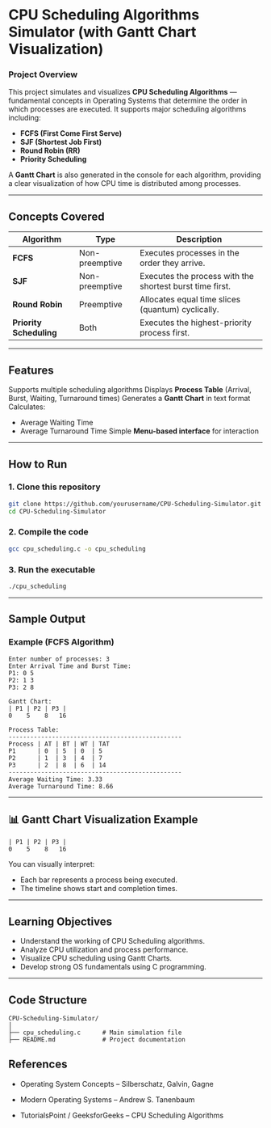 # CPU Scheduling Algorithms Simulator (with Gantt Chart Visualization) #

### **Project Overview**

This project simulates and visualizes **CPU Scheduling Algorithms** — fundamental concepts in Operating Systems that determine the order in which processes are executed.
It supports major scheduling algorithms including:

* **FCFS (First Come First Serve)**
* **SJF (Shortest Job First)**
* **Round Robin (RR)**
* **Priority Scheduling**

A **Gantt Chart** is also generated in the console for each algorithm, providing a clear visualization of how CPU time is distributed among processes.

---

## **Concepts Covered**

| Algorithm               | Type           | Description                                              |
| ----------------------- | -------------- | -------------------------------------------------------- |
| **FCFS**                | Non-preemptive | Executes processes in the order they arrive.             |
| **SJF**                 | Non-preemptive | Executes the process with the shortest burst time first. |
| **Round Robin**         | Preemptive     | Allocates equal time slices (quantum) cyclically.        |
| **Priority Scheduling** | Both           | Executes the highest-priority process first.             |

---

##  **Features**

Supports multiple scheduling algorithms
Displays **Process Table** (Arrival, Burst, Waiting, Turnaround times)
Generates a **Gantt Chart** in text format
Calculates:

* Average Waiting Time
* Average Turnaround Time
  Simple **Menu-based interface** for interaction

---

## **How to Run**

### 1. **Clone this repository**

```bash
git clone https://github.com/yourusername/CPU-Scheduling-Simulator.git
cd CPU-Scheduling-Simulator
```

### 2. **Compile the code**

```bash
gcc cpu_scheduling.c -o cpu_scheduling
```

### 3. **Run the executable**

```bash
./cpu_scheduling
```

---

## **Sample Output**

### Example (FCFS Algorithm)

```
Enter number of processes: 3
Enter Arrival Time and Burst Time:
P1: 0 5
P2: 1 3
P3: 2 8

Gantt Chart:
| P1 | P2 | P3 |
0    5    8   16

Process Table:
------------------------------------------------
Process | AT | BT | WT | TAT
P1      | 0  | 5  | 0  | 5
P2      | 1  | 3  | 4  | 7
P3      | 2  | 8  | 6  | 14
------------------------------------------------
Average Waiting Time: 3.33
Average Turnaround Time: 8.66
```

---

## 📊 **Gantt Chart Visualization Example**

```
| P1 | P2 | P3 |
0    5    8   16
```

You can visually interpret:

* Each bar represents a process being executed.
* The timeline shows start and completion times.

---

## **Learning Objectives**

* Understand the working of CPU Scheduling algorithms.
* Analyze CPU utilization and process performance.
* Visualize CPU scheduling using Gantt Charts.
* Develop strong OS fundamentals using C programming.

---

## **Code Structure**

```
CPU-Scheduling-Simulator/
│
├── cpu_scheduling.c      # Main simulation file
├── README.md             # Project documentation
```

## **References**

* Operating System Concepts – Silberschatz, Galvin, Gagne

* Modern Operating Systems – Andrew S. Tanenbaum

* TutorialsPoint / GeeksforGeeks – CPU Scheduling Algorithms

